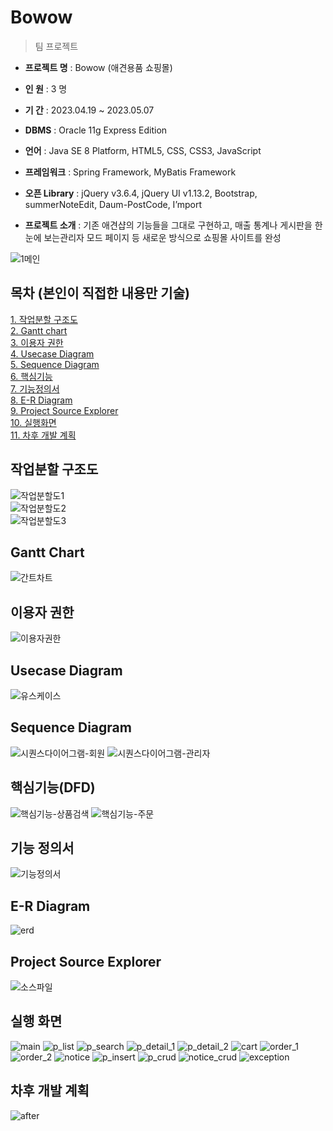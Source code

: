 # Bowow

> 팀 프로젝트

- **프로젝트 명** : Bowow (애견용품 쇼핑몰)

- **인 원** : 3 명

- **기 간** : 2023.04.19 ~ 2023.05.07

- **DBMS** : Oracle 11g Express Edition

- **언어** : Java SE 8 Platform, HTML5, CSS, CSS3, JavaScript

- **프레임워크** : Spring Framework, MyBatis Framework

- **오픈 Library** : jQuery v3.6.4, jQuery UI v1.13.2, Bootstrap, summerNoteEdit, Daum-PostCode, I’mport

- **프로젝트 소개** : 기존 애견샵의 기능들을 그대로 구현하고, 매출 통계나 게시판을 한눈에 보는관리자 모드 페이지 등 새로운 방식으로 쇼핑몰 사이트를 완성

![1메인](https://user-images.githubusercontent.com/117807553/238189641-107ca158-dfd3-487d-a854-73b8ba039cb6.PNG)

## 목차 (본인이 직접한 내용만 기술)

[1. 작업분할 구조도](https://github.com/Alipheese16th/bowow#%EC%9E%91%EC%97%85%EB%B6%84%ED%95%A0-%EA%B5%AC%EC%A1%B0%EB%8F%84)<br>
[2. Gantt chart](https://github.com/Alipheese16th/bowow#gantt-chart)<br>
[3. 이용자 권한](https://github.com/Alipheese16th/bowow#%EC%9D%B4%EC%9A%A9%EC%9E%90-%EA%B6%8C%ED%95%9C)<br>
[4. Usecase Diagram](https://github.com/Alipheese16th/bowow#usecase-diagram)<br>
[5. Sequence Diagram](https://github.com/Alipheese16th/bowow#sequence-diagram)<br>
[6. 핵심기능](https://github.com/Alipheese16th/bowow#%ED%95%B5%EC%8B%AC%EA%B8%B0%EB%8A%A5dfd)<br>
[7. 기능정의서](https://github.com/Alipheese16th/bowow#%EA%B8%B0%EB%8A%A5-%EC%A0%95%EC%9D%98%EC%84%9C)<br>
[8. E-R Diagram](https://github.com/Alipheese16th/bowow#e-r-diagram)<br>
[9. Project Source Explorer](https://github.com/Alipheese16th/bowow#project-source-explorer)<br>
[10. 실행화면](https://github.com/Alipheese16th/bowow#%EC%8B%A4%ED%96%89-%ED%99%94%EB%A9%B4)<br>
[11. 차후 개발 계획](https://github.com/Alipheese16th)<br>

## 작업분할 구조도
![작업분할도1](https://user-images.githubusercontent.com/117807553/238189644-6874c697-7a29-4f0a-b1e5-2b6bc522d1b0.PNG)<br>
![작업분할도2](https://user-images.githubusercontent.com/117807553/238189647-569d7ae8-adfc-4bd1-aae5-518ecb59c109.PNG)<br>
![작업분할도3](https://user-images.githubusercontent.com/117807553/238189655-b0260a1d-2d97-4f49-a9ee-10d0dfceb0bf.PNG)<br>

## Gantt Chart
![간트차트](https://user-images.githubusercontent.com/117807553/238189657-f1e950db-e2d3-4055-81f6-f42e4b7374c8.png)

## 이용자 권한
![이용자권한](https://user-images.githubusercontent.com/117807553/238189662-8e18bb73-16f1-4346-a1be-f7f26518e4ea.PNG)

## Usecase Diagram
![유스케이스](https://user-images.githubusercontent.com/117807553/238189664-a80c7ace-5e1c-4813-b85b-4f51ddad7a43.PNG)

## Sequence Diagram
![시퀀스다이어그램-회원](https://user-images.githubusercontent.com/117807553/238189669-2cfdf345-41e6-4971-b691-1441a02e7600.PNG)
![시퀀스다이어그램-관리자](https://user-images.githubusercontent.com/117807553/238189673-0a5ffc89-3df9-4ddd-82c2-b29661edd879.PNG)

## 핵심기능(DFD)
![핵심기능-상품검색](https://user-images.githubusercontent.com/117807553/238189677-0615fc8c-ab16-4e12-9837-05ab5f3d90b3.PNG)
![핵심기능-주문](https://user-images.githubusercontent.com/117807553/238189678-ba2d65cf-1fc3-4595-9373-c02fcf492b49.PNG)

## 기능 정의서
![기능정의서](https://user-images.githubusercontent.com/117807553/238189681-6a36fe20-f463-46d5-b1c5-b91e5a06d026.PNG)

## E-R Diagram
![erd](https://user-images.githubusercontent.com/117807553/238189683-5da5ad45-bd1d-4168-b881-1aff299a8190.PNG)

## Project Source Explorer
![소스파일](https://user-images.githubusercontent.com/117807553/238189684-7a87201c-c6e0-4333-a3ac-0dba01ca282e.PNG)

## 실행 화면
![main](https://user-images.githubusercontent.com/117807553/238189686-f64dac80-8fae-4668-87b1-daa6ccf62f77.PNG)
![p_list](https://user-images.githubusercontent.com/117807553/238189688-a59301f8-e105-49a7-a078-a062db6f97fe.PNG)
![p_search](https://user-images.githubusercontent.com/117807553/238189691-5bdde0bd-7bb3-4cb0-8af1-61924af0fe49.PNG)
![p_detail_1](https://user-images.githubusercontent.com/117807553/238189696-515f60b5-8f85-49a1-b742-de07afd77b13.PNG)
![p_detail_2](https://user-images.githubusercontent.com/117807553/238189699-dde130f9-d1c3-4c2f-8098-6228ddd73777.PNG)
![cart](https://user-images.githubusercontent.com/117807553/238189700-485a6ec9-cb33-4ef7-9b0c-9e42f6b48288.PNG)
![order_1](https://user-images.githubusercontent.com/117807553/238189703-43eb3ac1-225f-49a8-bba3-1f67de214321.PNG)
![order_2](https://user-images.githubusercontent.com/117807553/238189706-a20d1e02-5a27-4c82-9719-43d5694142b9.PNG)
![notice](https://user-images.githubusercontent.com/117807553/238189708-e75a0bfb-57d9-4a50-b750-38921748df07.PNG)
![p_insert](https://user-images.githubusercontent.com/117807553/238189709-5e1e586d-5b29-4263-ba9c-9e4044b60395.PNG)
![p_crud](https://user-images.githubusercontent.com/117807553/238189712-e166ca45-bf3c-4fdb-a360-5a90ab04f1ef.PNG)
![notice_crud](https://user-images.githubusercontent.com/117807553/238189719-36aee77c-9423-4180-8fd6-d926b34d43d4.PNG)
![exception](https://user-images.githubusercontent.com/117807553/238189724-7b5d8b4e-952f-46f0-89d4-81daf7bcaa04.PNG)

## 차후 개발 계획
![after](https://user-images.githubusercontent.com/117807553/238189726-2923437b-706a-43b6-9779-5ee6954a2c12.PNG)


